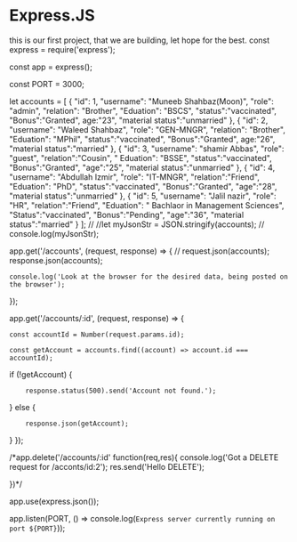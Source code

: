# Express.JS
this is our first project, that we are building, let hope for the best.
const express = require('express');

const app = express();

const PORT = 3000;

let accounts = [
  {
    "id": 1,
    "username": "Muneeb Shahbaz(Moon)",
    "role": "admin",
    "relation": "Brother",
    "Eduation": "BSCS",
    "status":"vaccinated",
    "Bonus":"Granted",
    age:"23",
    "material status":"unmarried"
  },
  {
    "id": 2,
    "username": "Waleed Shahbaz",
    "role": "GEN-MNGR",
    "relation": "Brother",
     "Eduation": "MPhil",
     "status":"vaccinated",
     "Bonus":"Granted",
     age:"26",
     "material status":"married"
  },
  {
    "id": 3,
    "username": "shamir Abbas",
    "role": "guest",
    "relation":"Cousin",
    " Eduation": "BSSE",
     "status":"vaccinated",
    "Bonus":"Granted",
    "age":"25",
    "material status":"unmarried"
  },
  {
    "id": 4,
    "username": "Abdullah Izmir",
    "role": "IT-MNGR",
    "relation":"Friend",
     "Eduation": "PhD",
     "status":"vaccinated",
    "Bonus":"Granted",
    "age":"28",
    "material status":"unmarried"
  },
  {
    "id": 5,
    "username": "Jalil nazir",
    "role": "HR",
    "relation":"Friend",
     "Eduation": " Bachlaor in Management Sciences",
     "Status":"vaccinated",
    "Bonus":"Pending",
    "age":"36",
    "material status":"married"
  }
];
//
//let myJsonStr = JSON.stringify(accounts);
// console.log(myJsonStr);

app.get('/accounts', (request, response) => {
   // request.json(accounts);
    response.json(accounts);
  
    console.log('Look at the browser for the desired data, being posted on the browser');
});


app.get('/accounts/:id', (request, response) => {
  
    const accountId = Number(request.params.id);
  
    const getAccount = accounts.find((account) => account.id === accountId);

  if (!getAccount) {
  
        response.status(500).send('Account not found.');
  } else {
    
        response.json(getAccount);
  }
});

/*app.delete('/accounts/:id' function(req,res){
    console.log('Got a DELETE request for /acconts/id:2');
    res.send('Hello DELETE');
    
})*/
    
    
app.use(express.json());

app.listen(PORT, () => console.log(`Express server currently running on port ${PORT}`));
